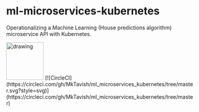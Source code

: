 # ml-microservices-kubernetes
Operationalizing a Machine Learning (House predictions algorithm) microservice API with Kubernetes.

<img src="https://circleci.com/circleci-logo-stacked-fb.png" alt="drawing" width="100"/>
[![CircleCI](https://circleci.com/gh/MkTavish/ml_microservices_kubernetes/tree/master.svg?style=svg)](https://circleci.com/gh/MkTavish/ml_microservices_kubernetes/tree/master)
